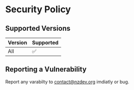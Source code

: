 # Security Policy

## Supported Versions

| Version | Supported          |
| ------- | ------------------ |
| All     | :white_check_mark: |

## Reporting a Vulnerability

Report any varabilty to [contact@nzdev.org](mailto:contat@nzdev.org) imdiatly or bug.
